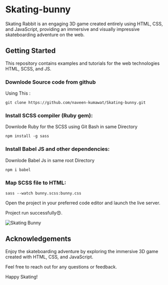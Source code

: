 # Skating-bunny
Skating Rabbit is an engaging 3D game created entirely using HTML, CSS, and JavaScript, providing an immersive and visually impressive skateboarding adventure on the web.

## Getting Started
This repository contains examples and tutorials for the web technologies HTML, SCSS, and JS.

### Downlode Source code from github
Using This : 

```
git clone https://github.com/naveen-kumawat/Skating-bunny.git
```
### Install SCSS compiler (Ruby gem): 
Downlode Ruby for the SCSS using Git Bash in same Directory 
```
npm install -g sass
```
### Install Babel JS and other dependencies:
Downlode Babel Js  in same root Directory 
```
npm i babel
```

### Map SCSS file to HTML:

```
sass --watch bunny.scss:bunny.css
```
Open the project in your preferred code editor and launch the live server.

Project run successfully😍.

![Skating Bunny](https://github.com/naveen-kumawat/Skating-bunny/assets/63699592/68e9759f-821b-4173-bbd9-68b1f3237866)


## Acknowledgements
Enjoy the skateboarding adventure by exploring the immersive 3D game created with HTML, CSS, and JavaScript.

Feel free to reach out for any questions or feedback.

Happy Skating!


